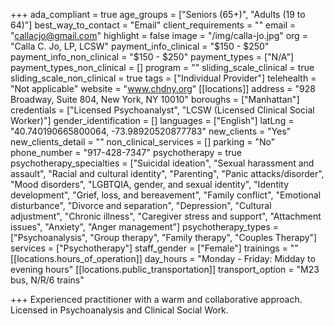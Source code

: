 +++
ada_compliant = true
age_groups = ["Seniors (65+)", "Adults (19 to 64)"]
best_way_to_contact = "Email"
client_requirements = ""
email = "callacjo@gmail.com"
highlight = false
image = "/img/calla-jo.jpg"
org = "Calla C. Jo, LP, LCSW"
payment_info_clinical = "$150 - $250"
payment_info_non_clinical = "$150 - $250"
payment_types = ["N/A"]
payment_types_non_clinical = []
program = ""
sliding_scale_clinical = true
sliding_scale_non_clinical = true
tags = ["Individual Provider"]
telehealth = "Not applicable"
website = "www.chdny.org"
[[locations]]
address = "928 Broadway, Suite 804, New York, NY 10010"
boroughs = ["Manhattan"]
credentials = ["Licensed Psychoanalyst", "LCSW (Licensed Clinical Social Worker)"]
gender_identification = []
languages = ["English"]
latLng = "40.740190665800064, -73.98920520877783"
new_clients = "Yes"
new_clients_detail = ""
non_clinical_services = []
parking = "No"
phone_number = "917-428-7347"
psychotherapy = true
psychotherapy_specialties = ["Suicidal ideation", "Sexual harassment and assault", "Racial and cultural identity", "Parenting", "Panic attacks/disorder", "Mood disorders", "LGBTQIA, gender, and sexual identity", "Identity development", "Grief, loss, and bereavement", "Family conflict", "Emotional disturbance", "Divorce and separation", "Depression", "Cultural adjustment", "Chronic illness", "Caregiver stress and support", "Attachment issues", "Anxiety", "Anger management"]
psychotherapy_types = ["Psychoanalysis", "Group therapy", "Family therapy", "Couples Therapy"]
services = ["Psychotherapy"]
staff_gender = ["Female"]
trainings = ""
[[locations.hours_of_operation]]
day_hours = "Monday - Friday: Midday to evening hours"
[[locations.public_transportation]]
transport_option = "M23 bus, N/R/6 trains"

+++
Experienced practitioner with a warm and collaborative approach. Licensed in Psychoanalysis and Clinical Social Work.